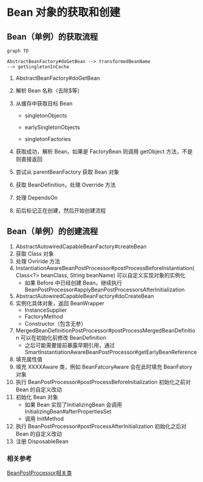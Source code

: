 # Bean 对象的获取和创建

## Bean（单例）的获取流程

```mermaid
graph TD

AbstractBeanFactory#doGetBean --> transformedBeanName
--> getSingletonInCache 

```





1. AbstractBeanFactory#doGetBean

2. 解析 Bean 名称（去除$等）

3. 从缓存中获取目标 Bean

   - singletonObjects

   - earlySingletonObjects

   - singletonFactories

4. 获取成功，解析 Bean，如果是 FactoryBean 则调用 getObject 方法，不是则直接返回

5. 尝试从 parentBeanFactory 获取 Bean 对象

6. 获取 BeanDefinition，处理 Override 方法

7. 处理 DependsOn 

8. 前后标记正在创建，然后开始创建流程







## Bean（单例）的创建流程

1. AbstractAutowiredCapableBeanFactory#createBean
2. 获取 Class 对象
3. 处理 Ovriride 方法
4. InstantiationAwareBeanPostProcessor#postProcessBeforeInstantiation(Class<?> beanClass, String beanName) 可以自定义实现对象的实例化
   - 如果 Before 中已经创建 Bean，继续执行 BeanPostProcessor#applyBeanPostProcessorsAfterInitialization
5. AbstractAutowiredCapableBeanFactory#doCreateBean 
6. 实例化具体对象，返回 BeanWrapper
   - InstanceSupplier
   - FactoryMethod
   - Constructor（包含无参）
7. MergedBeanDefinitionPostProcessor#postProcessMergedBeanDefinition 可以在初始化前修改 BeanDefinition
   - 之后可能需要提前暴露早期引用，通过 SmartInstantiationAwareBeanPostProcessor#getEarlyBeanReference
8. 填充属性值
9. 填充 XXXXAware 类，例如 BeanFatcoryAware 会在此时填充 BeanFatory 对象
10. 执行 BeanPostProcessor#postProcessBeforeInitialization 初始化之前对 Bean 的自定义改动
11. 初始化 Bean 对象
    - 如果 Bean 实现了InitializingBean 会调用 InitializingBean#afterPropertiesSet
    - 调用 InitMethod 
12. 执行 BeanPostProcessor#postProcessAfterInitialization 初始化之后对 Bean 的自定义改动
13. 注册 DisposableBean



### 相关参考

[BeanPostProcessor相关类](beanpostprocessor/BeanPostProcessor类族概述.md)